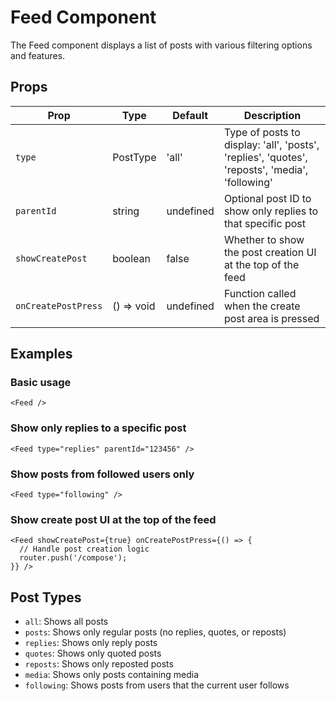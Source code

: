 # Feed Component

The Feed component displays a list of posts with various filtering options and features.

## Props

| Prop | Type | Default | Description |
|------|------|---------|-------------|
| `type` | PostType | 'all' | Type of posts to display: 'all', 'posts', 'replies', 'quotes', 'reposts', 'media', 'following' |
| `parentId` | string | undefined | Optional post ID to show only replies to that specific post |
| `showCreatePost` | boolean | false | Whether to show the post creation UI at the top of the feed |
| `onCreatePostPress` | () => void | undefined | Function called when the create post area is pressed |

## Examples

### Basic usage

```tsx
<Feed />
```

### Show only replies to a specific post

```tsx
<Feed type="replies" parentId="123456" />
```

### Show posts from followed users only

```tsx
<Feed type="following" />
```

### Show create post UI at the top of the feed

```tsx
<Feed showCreatePost={true} onCreatePostPress={() => {
  // Handle post creation logic
  router.push('/compose');
}} />
```

## Post Types

- `all`: Shows all posts
- `posts`: Shows only regular posts (no replies, quotes, or reposts)
- `replies`: Shows only reply posts
- `quotes`: Shows only quoted posts
- `reposts`: Shows only reposted posts
- `media`: Shows only posts containing media
- `following`: Shows posts from users that the current user follows
